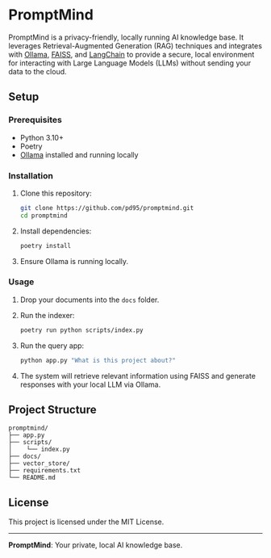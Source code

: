 # PromptMind

PromptMind is a privacy-friendly, locally running AI knowledge base. It leverages Retrieval-Augmented Generation (RAG) techniques and integrates with [Ollama](https://ollama.com/), [FAISS](https://faiss.ai/), and [LangChain](https://www.langchain.com/) to provide a secure, local environment for interacting with Large Language Models (LLMs) without sending your data to the cloud.

## Setup

### Prerequisites

- Python 3.10+
- Poetry
- [Ollama](https://ollama.com/) installed and running locally

### Installation

1. Clone this repository:

    ```sh
    git clone https://github.com/pd95/promptmind.git
    cd promptmind
    ```

2. Install dependencies:

    ```sh
    poetry install
    ```

3. Ensure Ollama is running locally.

### Usage

1. Drop your documents into the `docs` folder.

2. Run the indexer:

    ```bash
    poetry run python scripts/index.py
    ```

3. Run the query app:

    ```bash
    python app.py "What is this project about?"
    ```

4. The system will retrieve relevant information using FAISS and generate responses with your local LLM via Ollama.

## Project Structure

```
promptmind/
├── app.py
├── scripts/
│    └── index.py
├── docs/
├── vector_store/
├── requirements.txt
└── README.md
```

## License

This project is licensed under the MIT License.

---

**PromptMind**: Your private, local AI knowledge base.
